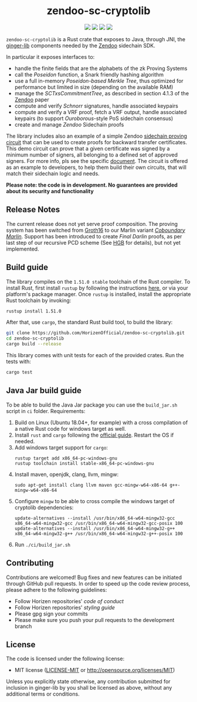 
<h1 align="center">zendoo-sc-cryptolib</h1>
<p align="center">
     <img src="https://avatars.githubusercontent.com/u/29291571?s=20&v=4",style="width: 5vw"></a>
    <a href="https://app.travis-ci.com/HorizenOfficial/zendoo-sc-cryptolib?branch=master"><img src="https://app.travis-ci.com/HorizenOfficial/zendoo-sc-cryptolib.svg?branch=master"></a>
   <a href="http://opensource.org/licenses/MIT"><img src="https://img.shields.io/badge/license-MIT-blue.svg"></a>
   <a href="http://makeapullrequest.com"><img src="https://img.shields.io/badge/PRs-welcome-brightgreen.svg?style=flat-square"></a>
</p>

`zendoo-sc-cryptolib` is a Rust crate that exposes to Java, through JNI, the [ginger-lib](https://github.com/HorizenOfficial/ginger-lib) components needed by the [Zendoo](https://eprint.iacr.org/2020/123.pdf "Zendoo") sidechain SDK.

In particular it exposes interfaces to:

* handle the finite fields that are the alphabets of the zk Proving Systems
* call the *Poseidon* function, a Snark friendly hashing algorithm
* use a full in-memory *Poseidon-based Merkle Tree*, thus optimized for performance but limited in size (depending on the available RAM)
* manage the *SCTxsCommitmentTree*, as described in section 4.1.3 of the [Zendoo](https://eprint.iacr.org/2020/123.pdf "Zendoo") paper
* compute and verify *Schnorr* signatures, handle associated keypairs
* compute and verify a VRF proof, fetch a VRF output, handle associated keypairs (to support *Ouroborous*-style PoS sidechain consensus)
* create and manage *Zendoo* Sidechain proofs

The library includes also an example of a simple Zendoo [sidechain proving circuit](demo-circuit) that can be used to create proofs for backward transfer certificates. This demo circuit can prove that a given certificate was signed by a minimum number of signers, all belonging to a defined set of approved signers. For more info, pls see the specific [document](doc).
The circuit is offered as an example to developers, to help them build their own circuits, that will match their sidechain logic and needs.

**Please note: the code is in development. No guarantees are provided about its security and functionality**

## Release Notes

The current release does not yet serve proof composition.
The proving system has been switched from [Groth16](https://eprint.iacr.org/2016/260.pdf) to our Marlin variant [*Coboundary Marlin*](https://github.com/HorizenLabs/marlin).
Support has been introduced to create *Final Darlin* proofs, as per last step of our recursive PCD scheme (See [HGB](https://eprint.iacr.org/2021/930) for details), but not yet implemented.

## Build guide

The library compiles on the `1.51.0 stable` toolchain of the Rust compiler.
To install Rust, first install `rustup` by following the instructions [here](https://rustup.rs/), or via your platform's package manager.
Once `rustup` is installed, install the appropriate Rust toolchain by invoking:
```bash
rustup install 1.51.0
```

After that, use `cargo`, the standard Rust build tool, to build the library:
```bash
git clone https://github.com/HorizenOfficial/zendoo-sc-cryptolib.git
cd zendoo-sc-cryptolib
cargo build --release
```

This library comes with unit tests for each of the provided crates. Run the tests with:
```bash
cargo test
``` 

## Java Jar build guide

To be able to build the Java Jar package you can use the `build_jar.sh` script in `ci` folder.
Requirements:
1. Build on Linux (Ubuntu 18.04+, for example) with a cross compilation of a native Rust code for windows target as well.
2. Install `rust` and `cargo` following the [official guide](https://www.rust-lang.org/tools/install). Restart the OS if needed.
3. Add windows target support for `cargo`:
    ```
    rustup target add x86_64-pc-windows-gnu
    rustup toolchain install stable-x86_64-pc-windows-gnu
    ```
4. Install maven, openjdk, clang, llvm, mingw:
    ```
    sudo apt-get install clang llvm maven gcc-mingw-w64-x86-64 g++-mingw-w64-x86-64
    ```
5. Configure `mingw` to be able to cross compile the windows target of cryptolib dependencies:
    ```
    update-alternatives --install /usr/bin/x86_64-w64-mingw32-gcc x86_64-w64-mingw32-gcc /usr/bin/x86_64-w64-mingw32-gcc-posix 100
    update-alternatives --install /usr/bin/x86_64-w64-mingw32-g++ x86_64-w64-mingw32-g++ /usr/bin/x86_64-w64-mingw32-g++-posix 100
    ``` 
6. Run `./ci/build_jar.sh`


## Contributing

Contributions are welcomed! Bug fixes and new features can be initiated through GitHub pull requests. In order to speed up the code review process, please adhere to the following guidelines:

* Follow Horizen repositories' *code of conduct*
* Follow Horizen repositories' *styling guide* 
* Please gpg sign your commits 
* Please make sure you push your pull requests to the development branch

## License

The code is licensed under the following license:

 * MIT license ([LICENSE-MIT](http://opensource.org/licenses/MIT) or http://opensource.org/licenses/MIT)

Unless you explicitly state otherwise, any contribution submitted for inclusion in ginger-lib by you shall be licensed as above, without any additional terms or conditions.  

